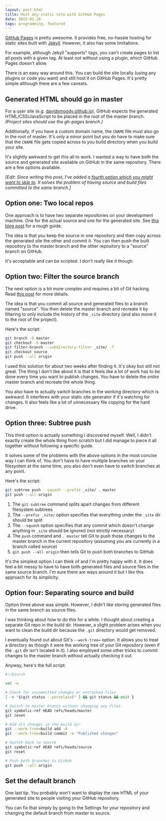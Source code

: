 ```yaml
---
layout: post.html
title: Host any static site with GitHub Pages
date: 2015-01-26
tags: programming, featured
---
```


[GitHub Pages](https://pages.github.com/) is pretty awesome. It provides free, no-hassle hosting for static sites built with [Jekyll](http://jekyllrb.com/). However, it also has some limitations.

For example, although Jekyll "supports" tags, you can't create pages to list all posts with a given tag. At least not without using a plugin, which GitHub Pages doesn't allow.

There is an easy way around this. You can build the site locally (using any plugins or code you want) and still host it on GitHub Pages. It's pretty simple although there are a few caveats. 

<!--more-->

## Generated HTML should go in master

For a user site (e.g. [davidxmoody.github.io](https://davidxmoody.com/)), GitHub expects the generated HTML/CSS/JavaScript to be placed in the root of the master branch. *(Project sites should use the gh-pages branch.)*

Additionally, if you have a custom domain name, the `CNAME` file must also go in the root of master. It's only a minor point but you do have to make sure that the `CNAME` file gets copied across to you build directory when you build your site. 

It's slightly awkward to get this all to work. I wanted a way to have both the source and generated site available on GitHub in the same repository. There are a few options available.

*[Edit: Since writing this post, I've added a [fourth option which you might want to skip to](#option-four-separating-source-and-build). It solves the problem of having source and build files committed to the same branch.]*

## Option one: Two local repos

One approach is to have two separate repositories on your development machine. One for the actual source and one for the generated site. See [this blog post](http://charliepark.org/jekyll-with-plugins/) for a rough guide. 

The idea is that you keep the source in one repository and then copy across the generated site the other and commit it. You can then push the built repository to the master branch and the other repository to a "source" branch on GitHub. 

It's acceptable and can be scripted. I don't really like it though.

## Option two: Filter the source branch

The next option is a bit more complex and requires a bit of Git hacking. Read [this post](http://davidensinger.com/2013/04/deploying-jekyll-to-github-pages/) for more details.

The idea is that you commit all source and generated files to a branch named "source". You then delete the master branch and recreate it by filtering to only include the history of the `_site` directory (and also move it to the root of the project). 

Here's the script:

```bash
git branch -D master
git checkout -b master
git filter-branch --subdirectory-filter _site/ -f
git checkout source
git push --all origin
```
I used this solution for about two weeks after finding it. It's okay but still not great. The thing I don't like about it is that it feels like a lot of work has to be done every time you want to publish changes. You have to delete the *entire* master branch and recreate the whole thing. 

You also have to actually switch branches in the working directory which is awkward. It interferes with your static site generator if it's watching for changes. It also feels like a lot of unnecessary file copying for the hard drive. 

## Option three: Subtree push

This third option is actually something I discovered myself. Well, I didn't exactly create the whole thing from scratch but I did manage to piece it all together without following a specific guide. 

It solves some of the problems with the above options in the most concise way I can think of. You don't have to have multiple branches on your filesystem at the same time, you also don't even have to switch branches at any point. 

Here's the script:

```bash
git subtree push --squash --prefix _site/ . master
git push --all origin
```

1. The `git subtree` command splits apart changes from different filesystem subtrees
2. The `--prefix _site/` option specifies that everything under the `_site` dir should be split
3. The `--squash` option specifies that any commit which doesn't change anything in `_site` should be ignored (not strictly necessary)
4. The `push` command and `. master` tell Git to push those changes to the master branch in the current repository (assuming you are currently in a branch called source)
5. `git push --all origin` then tells Git to push both branches to GitHub

It's the simplest option I can think of and I'm pretty happy with it. It does feel a bit messy to have to have both generated files and source files in the same source branch. I'm sure there are ways around it but I like this approach for its simplicity. 

## Option four: Separating source and build

Option three above was simple. However, I didn't like storing generated files in the same branch as source files.

I was thinking about how to do this for a while. I thought about creating a separate Git repo in the build dir. However, a slight problem arises when you want to clean the build dir because the `.git` directory would get removed. 

I eventually found out about Git's `--work-tree=` option. It allows you to treat a directory as though it were the working tree of your Git repository (even if the `.git` dir isn't located in it). I also employed some other tricks to commit changes to the master branch without actually checking it out. 

Anyway, here's the full script:

```sh
#!/bin/sh

set -e

# Check for uncommitted changes or untracked files
[ -n "$(git status --porcelain)" ] && git status && exit 1

# Switch to master branch without changing any files
git symbolic-ref HEAD refs/heads/master
git reset

# Add all changes in the build dir
git --work-tree=build add -A
git --work-tree=build commit -m "Published changes"

# Switch back to source
git symbolic-ref HEAD refs/heads/source
git reset

# Push both branches to GitHub
git push --all origin
```

## Set the default branch

One last tip. You probably won't want to display the raw HTML of your generated site to people visiting your GitHub repository. 

You can fix that simply by going to the Settings for your repository and changing the default branch from master to source. 
